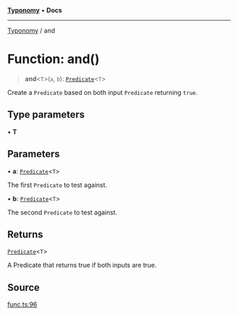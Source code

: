 [**Typonomy**](../README.md) • **Docs**

***

[Typonomy](../globals.md) / and

# Function: and()

> **and**\<`T`\>(`a`, `b`): [`Predicate`](../type-aliases/Predicate.md)\<`T`\>

Create a `Predicate` based on both input `Predicate` returning `true`.

## Type parameters

• **T**

## Parameters

• **a**: [`Predicate`](../type-aliases/Predicate.md)\<`T`\>

The first `Predicate` to test against.

• **b**: [`Predicate`](../type-aliases/Predicate.md)\<`T`\>

The second `Predicate` to test against.

## Returns

[`Predicate`](../type-aliases/Predicate.md)\<`T`\>

A Predicate that returns true if both inputs are true.

## Source

[func.ts:96](https://github.com/softcraft-development/typonomy/blob/6cd020f80278694e706a0b517cce1e3ecb0a4458/src/func.ts#L96)
